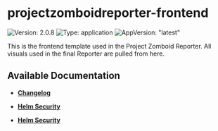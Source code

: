# projectzomboidreporter-frontend

![Version: 2.0.8](https://img.shields.io/badge/Version-2.0.8-informational?style=flat-square) ![Type: application](https://img.shields.io/badge/Type-application-informational?style=flat-square) ![AppVersion: "latest"](https://img.shields.io/badge/AppVersion-"latest"-informational?style=flat-square)

This is the frontend template used in the Project Zomboid Reporter. All visuals used in the final Reporter are pulled from here.

## Available Documentation

- [**Changelog**](CHANGELOG)

- [**Helm Security**](container-security)

- [**Helm Security**](helm-security)

